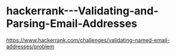 # hackerrank---Validating-and-Parsing-Email-Addresses
https://www.hackerrank.com/challenges/validating-named-email-addresses/problem
